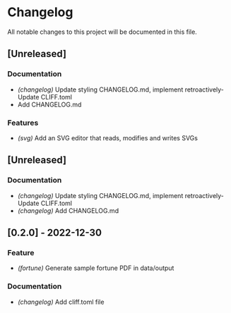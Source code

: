 # Changelog

All notable changes to this project will be documented in this file.

## [Unreleased]

### Documentation

- *(changelog)* Update styling CHANGELOG.md, implement retroactively- Update CLIFF.toml
- Add CHANGELOG.md


### Features

- *(svg)* Add an SVG editor that reads, modifies and writes SVGs

## [Unreleased]

### Documentation

- *(changelog)* Update styling CHANGELOG.md, implement retroactively- Update CLIFF.toml
- *(changelog)* Add CHANGELOG.md

## [0.2.0] - 2022-12-30
### Feature
- *(fortune)* Generate sample fortune PDF in data/output

### Documentation
- *(changelog)* Add cliff.toml file
